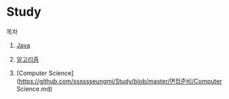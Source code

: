 # Study
목차

1.  [Java](https://github.com/sssssseungmi/Study/blob/master/면접준비/Java.md)

2.  [알고리즘](https://github.com/sssssseungmi/Study/blob/master/면접준비/알고리즘.md)

3.  [Computer Science](https://github.com/sssssseungmi/Study/blob/master/면접준비/Computer Science.md)

   